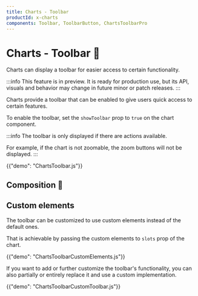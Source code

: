 ```yaml
---
title: Charts - Toolbar
productId: x-charts
components: Toolbar, ToolbarButton, ChartsToolbarPro
---
```


# Charts - Toolbar 🧪

<p class="description">Charts can display a toolbar for easier access to certain functionality.</p>

:::info
This feature is in preview. It is ready for production use, but its API, visuals and behavior may change in future minor or patch releases.
:::

Charts provide a toolbar that can be enabled to give users quick access to certain features.

To enable the toolbar, set the `showToolbar` prop to `true` on the chart component.

:::info
The toolbar is only displayed if there are actions available.

For example, if the chart is not zoomable, the zoom buttons will not be displayed.
:::

{{"demo": "ChartsToolbar.js"}}

## Composition 🚧

## Custom elements

The toolbar can be customized to use custom elements instead of the default ones.

That is achievable by passing the custom elements to `slots` prop of the chart.

{{"demo": "ChartsToolbarCustomElements.js"}}

If you want to add or further customize the toolbar's functionality, you can also partially or entirely replace it and use a custom implementation.

{{"demo": "ChartsToolbarCustomToolbar.js"}}
